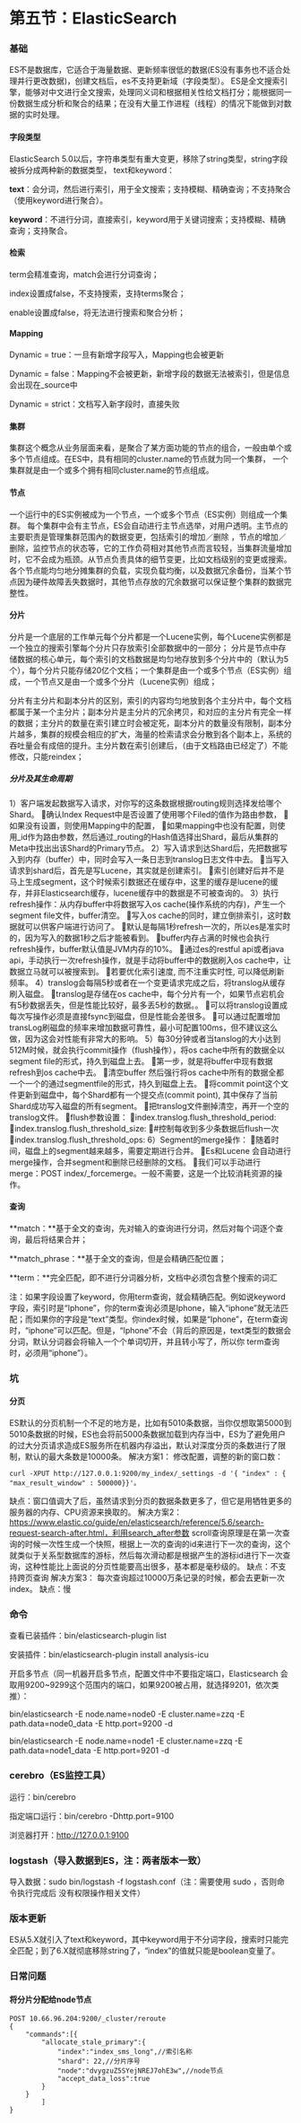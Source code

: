 # 第五节：ElasticSearch

### 基础

ES不是数据库，它适合于海量数据、更新频率很低的数据(ES没有事务也不适合处理并行更改数据)，创建文档后，es不支持更新域（字段类型）。
ES是全文搜索引擎，能够对中文进行全文搜索，处理同义词和根据相关性给文档打分；能根据同一份数据生成分析和聚合的结果；在没有大量工作进程（线程）的情况下能做到对数据的实时处理。

#### 字段类型

ElasticSearch 5.0以后，字符串类型有重大变更，移除了string类型，string字段被拆分成两种新的数据类型， text和keyword：

**text**：会分词，然后进行索引，用于全文搜索；支持模糊、精确查询；不支持聚合（使用keyword进行聚合）。

**keyword**：不进行分词，直接索引，keyword用于关键词搜索；支持模糊、精确查询；支持聚合。

#### 检索

term会精准查询，match会进行分词查询；

index设置成false，不支持搜索，支持terms聚合；

enable设置成false，将无法进行搜索和聚合分析；

#### Mapping

Dynamic = true：一旦有新增字段写入，Mapping也会被更新

Dynamic = false：Mapping不会被更新，新增字段的数据无法被索引，但是信息会出现在_source中

Dynamic = strict：文档写入新字段时，直接失败

#### 集群
集群这个概念从业务层面来看，是聚合了某方面功能的节点的组合，一般由单个或多个节点组成。在ES中，具有相同的cluster.name的节点就为同一个集群， 一个集群就是由一个或多个拥有相同cluster.name的节点组成。
#### 节点
一个运行中的ES实例被成为一个节点，一个或多个节点（ES实例）则组成一个集群。
每个集群中会有主节点，ES会自动进行主节点选举，对用户透明。主节点的主要职责是管理集群范围內的数据变更，包括索引的增加／删除 ，节点的增加／删除，监控节点的状态等，它的工作负荷相对其他节点而言较轻，当集群流量增加时，它不会成为瓶颈。从节点负责具体的细节变更，比如文档级别的变更或搜索。各个节点能均匀地分摊集群的负载，实现负载均衡，以及数据冗余备份，当某个节点因为硬件故障丢失数据时，其他节点存放的冗余数据可以保证整个集群的数据完整性。
#### 分片
分片是一个底层的工作单元每个分片都是一个Lucene实例，每个Lucene实例都是一个独立的搜索引擎每个分片只存放索引全部数据中的一部分；
分片是节点中存储数据的核心单元，每个索引的文档数据是均匀地存放到多个分片中的（默认为5个），每个分片只能存储20亿个文档；一个集群是由一个或多个节点（ES实例）组成，一个节点又是由一个或多个分片（Lucene实例）组成；

分片有主分片和副本分片的区别，索引的内容均匀地放到各个主分片中，每个文档都属于某一个主分片；副本分片是主分片的冗余拷贝，和对应的主分片有完全一样的数据；主分片的数量在索引建立时会被定死，副本分片的数量没有限制，副本分片越多，集群的规模会相应的扩大，海量的检索请求会分散到各个副本上，系统的吞吐量会有成倍的提升。主分片数在索引创建后，（由于文档路由已经定了）不能修改，只能reindex；

##### 分片及其生命周期

1）客户端发起数据写入请求，对你写的这条数据根据routing规则选择发给哪个Shard。
确认Index Request中是否设置了使用哪个Filed的值作为路由参数，
如果没有设置，则使用Mapping中的配置，
如果mapping中也没有配置，则使用_id作为路由参数，然后通过_routing的Hash值选择出Shard，最后从集群的Meta中找出出该Shard的Primary节点。
2）写入请求到达Shard后，先把数据写入到内存（buffer）中，同时会写入一条日志到translog日志文件中去。
当写入请求到shard后，首先是写Lucene，其实就是创建索引。
索引创建好后并不是马上生成segment，这个时候索引数据还在缓存中，这里的缓存是lucene的缓存，并非Elasticsearch缓存，lucene缓存中的数据是不可被查询的。
3）执行refresh操作：从内存buffer中将数据写入os cache(操作系统的内存)，产生一个segment file文件，buffer清空。
写入os cache的同时，建立倒排索引，这时数据就可以供客户端进行访问了。
默认是每隔1秒refresh一次的，所以es是准实时的，因为写入的数据1秒之后才能被看到。
buffer内存占满的时候也会执行refresh操作，buffer默认值是JVM内存的10%。
通过es的restful api或者java api，手动执行一次refresh操作，就是手动将buffer中的数据刷入os cache中，让数据立马就可以被搜索到。
若要优化索引速度, 而不注重实时性, 可以降低刷新频率。
4）translog会每隔5秒或者在一个变更请求完成之后，将translog从缓存刷入磁盘。
translog是存储在os cache中，每个分片有一个，如果节点宕机会有5秒数据丢失，但是性能比较好，最多丢5秒的数据。。
可以将translog设置成每次写操作必须是直接fsync到磁盘，但是性能会差很多。
可以通过配置增加transLog刷磁盘的频率来增加数据可靠性，最小可配置100ms，但不建议这么做，因为这会对性能有非常大的影响。
5）每30分钟或者当tanslog的大小达到512M时候，就会执行commit操作（flush操作），将os cache中所有的数据全以segment file的形式，持久到磁盘上去。
第一步，就是将buffer中现有数据refresh到os cache中去。
清空buffer 然后强行将os cache中所有的数据全都一个一个的通过segmentfile的形式，持久到磁盘上去。
将commit point这个文件更新到磁盘中，每个Shard都有一个提交点(commit point), 其中保存了当前Shard成功写入磁盘的所有segment。
把translog文件删掉清空，再开一个空的translog文件。
flush参数设置：
index.translog.flush_threshold_period:
index.translog.flush_threshold_size:
#控制每收到多少条数据后flush一次
index.translog.flush_threshold_ops:
6）Segment的merge操作：
随着时间，磁盘上的segment越来越多，需要定期进行合并。
Es和Lucene 会自动进行merge操作，合并segment和删除已经删除的文档。
我们可以手动进行merge：POST index/_forcemerge。一般不需要，这是一个比较消耗资源的操作。

#### 查询

**match：**基于全文的查询，先对输入的查询进行分词，然后对每个词逐个查询，最后将结果合并；

**match_phrase：**基于全文的查询，但是会精确匹配位置；

**term：**完全匹配，即不进行分词器分析，文档中必须包含整个搜索的词汇

注：如果字段设置了keyword，你用term查询，就会精确匹配。例如说keyword字段，索引时是“Iphone”，你的term查询必须是Iphone，输入“iphone”就无法匹配；而如果你的字段是“text”类型。你index时候，如果是“Iphone”，在term查询时，“iphone”可以匹配。但是，“Iphone”不会（背后的原因是，text类型的数据会分词，默认分词器会将输入一个个单词切开，并且转小写了，所以你 term查询时，必须用“iphone”）。

### 坑
#### 分页
ES默认的分页机制一个不足的地方是，比如有5010条数据，当你仅想取第5000到5010条数据的时候，ES也会将前5000条数据加载到内存当中，ES为了避免用户的过大分页请求造成ES服务所在机器内存溢出，默认对深度分页的条数进行了限制，默认的最大条数是10000条。
解决方案1：
修改配置，调整的新的窗口数：

```
curl -XPUT http://127.0.0.1:9200/my_index/_settings -d '{ "index" : { "max_result_window" : 500000}}'。
```
缺点：窗口值调大了后，虽然请求到分页的数据条数更多了，但它是用牺牲更多的服务器的内存、CPU资源来换取的。
解决方案2：
https://www.elastic.co/guide/en/elasticsearch/reference/5.6/search-request-search-after.html，利用search_after参数
scroll查询原理是在第一次查询的时候一次性生成一个快照，根据上一次的查询的id来进行下一次的查询，这个就类似于关系型数据库的游标，然后每次滑动都是根据产生的游标id进行下一次查询，这种性能比上面说的分页性能要高出很多，基本都是毫秒级的。
缺点：不支持跨页查询
解决方案3：
每次查询超过10000万条记录的时候，都会去更新一次index。
缺点：慢

### 命令

查看已装插件：bin/elasticsearch-plugin list

安装插件：bin/elasticsearch-plugin install analysis-icu

开启多节点（同一机器开启多节点，配置文件中不要指定端口，Elasticsearch 会取用9200~9299这个范围内的端口，如果9200被占用，就选择9201，依次类推）：

bin/elasticsearch -E node.name=node0 -E cluster.name=zzq -E path.data=node0_data -E http.port=9200 -d

bin/elasticsearch -E node.name=node1 -E cluster.name=zzq -E path.data=node1_data -E http.port=9201 -d

### cerebro（ES监控工具）

运行：bin/cerebro

指定端口运行：bin/cerebro -Dhttp.port=9100

浏览器打开：http://127.0.0.1:9100

### logstash（导入数据到ES，注：两者版本一致）

导入数据：sudo bin/logstash -f logstash.conf（注：需要使用 sudo ，否则命令执行完成后 没有权限操作相关文件）

### 版本更新

ES从5.X就引入了text和keyword，其中keyword用于不分词字段，搜索时只能完全匹配；到了6.X就彻底移除string了，“index”的值就只能是boolean变量了。

### 日常问题

#### 将分片分配给node节点

```
POST 10.66.96.204:9200/_cluster/reroute
{
	"commands":[{
		"allocate_stale_primary":{
			"index":"index_sms_long",//索引名称
			"shard": 22,//分片序号
			"node":"dvygzuZ5SYejNREJ7ohE3w",//node节点
			"accept_data_loss":true
		}
	}
		]
}
```

